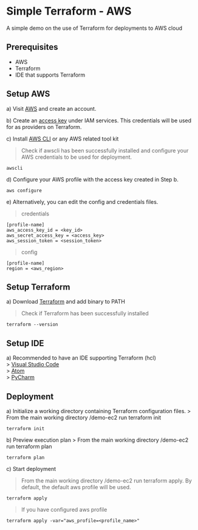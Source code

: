 # Simple Terraform - AWS
A simple demo on the use of Terraform for deployments to AWS cloud

## Prerequisites
* AWS
* Terraform
* IDE that supports Terraform

## Setup AWS
a) Visit [AWS](https://aws.amazon.com/) and create an account. <br />

b) Create an [access key](https://docs.aws.amazon.com/IAM/latest/UserGuide/id_credentials_access-keys.html?icmpid=docs_iam_console) under IAM services. This credentials will be used for as providers on Terraform.  <br />

c) Install [AWS CLI](https://aws.amazon.com/cli/) or any AWS related tool kit <br />
> Check if awscli has been successfully installed and configure your AWS credentials to be used for deployment. <br />
```
awscli 
```
d) Configure your AWS profile with the access key created in Step b. <br />
```
aws configure
```
e) Alternatively, you can edit the config and credentials files. <br />
> credentials
```
[profile-name]
aws_access_key_id = <key_id>
aws_secret_access_key = <access_key>
aws_session_token = <session_token>
```

> config
```
[profile-name]
region = <aws_region>
```

## Setup Terraform
a) Download [Terraform](https://learn.hashicorp.com/tutorials/terraform/install-cli) and add binary to PATH <br />
> Check if Terraform has been successfully installed <br />
```
terraform --version
```

## Setup IDE
a) Recommended to have an IDE supporting Terraform (hcl) <br />
    > [Visual Studio Code](https://code.visualstudio.com/) <br />
    > [Atom](https://atom.io/) <br />
    > [PyCharm](https://www.jetbrains.com/pycharm/) <br />
    
## Deployment
a) Initialize a working directory containing Terraform configuration files.
    > From the main working directory /demo-ec2 run terraform init
```
terraform init
```

b) Preview execution plan
    > From the main working directory /demo-ec2 run terraform plan
```
terraform plan
```
c) Start deployment
> From the main working directory /demo-ec2 run terraform apply. By default, the default aws profile will be used.
```
terraform apply
```

> If you have configured aws profile
```
terraform apply -var="aws_profile=<profile_name>"
```
